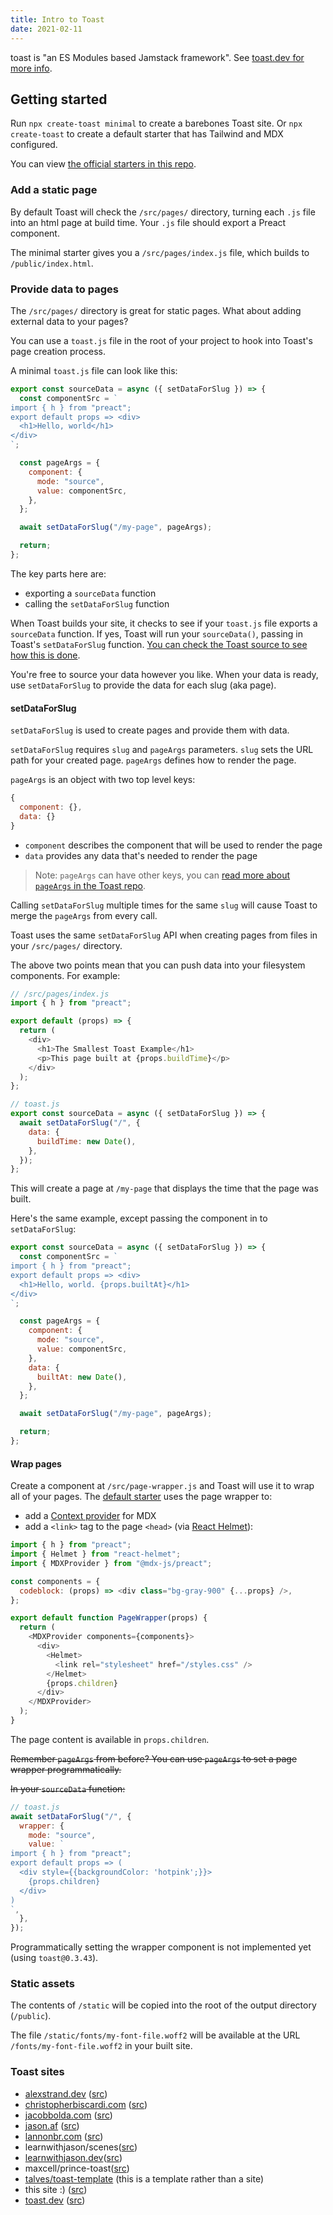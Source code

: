 ```yaml
---
title: Intro to Toast
date: 2021-02-11
---
```


toast is "an ES Modules based Jamstack framework". See [toast.dev for more info](https://www.toast.dev/).

## Getting started

Run `npx create-toast minimal` to create a barebones Toast site. Or `npx create-toast` to create a default starter that has Tailwind and MDX configured.

You can view [the official starters in this repo](https://github.com/toastdotdev/starters).

### Add a static page

By default Toast will check the `/src/pages/` directory, turning each `.js` file into an html page at build time. Your `.js` file should export a Preact component.

The minimal starter gives you a `/src/pages/index.js` file, which builds to `/public/index.html`.

### Provide data to pages

The `/src/pages/` directory is great for static pages. What about adding external data to your pages?

You can use a `toast.js` file in the root of your project to hook into Toast's page creation process.

A minimal `toast.js` file can look like this:

```js
export const sourceData = async ({ setDataForSlug }) => {
  const componentSrc = `
import { h } from "preact";
export default props => <div>
  <h1>Hello, world</h1>
</div>
`;

  const pageArgs = {
    component: {
      mode: "source",
      value: componentSrc,
    },
  };

  await setDataForSlug("/my-page", pageArgs);

  return;
};
```

The key parts here are:

- exporting a `sourceData` function
- calling the `setDataForSlug` function

When Toast builds your site, it checks to see if your `toast.js` file exports a `sourceData` function. If yes, Toast will run your `sourceData()`, passing in Toast's `setDataForSlug` function. [You can check the Toast source to see how this is done](https://github.com/toastdotdev/toast/blob/5ba6eb1bc0b3e8ea4e84394eca407b71fd13a6c2/toast-node-wrapper/toast-source-data.mjs#L9-L12).

You're free to source your data however you like. When your data is ready, use `setDataForSlug` to provide the data for each slug (aka page).

#### setDataForSlug

`setDataForSlug` is used to create pages and provide them with data.

`setDataForSlug` requires `slug` and `pageArgs` parameters. `slug` sets the URL path for your created page. `pageArgs` defines how to render the page.

`pageArgs` is an object with two top level keys:

```js
{
  component: {},
  data: {}
}
```

- `component` describes the component that will be used to render the page
- `data` provides any data that's needed to render the page

> Note: `pageArgs` can have other keys, you can [read more about `pageArgs` in the Toast repo](https://github.com/toastdotdev/toast/issues/29).

Calling `setDataForSlug` multiple times for the same `slug` will cause Toast to merge the `pageArgs` from every call.

Toast uses the same `setDataForSlug` API when creating pages from files in your `/src/pages/` directory.

The above two points mean that you can push data into your filesystem components. For example:

```js
// /src/pages/index.js
import { h } from "preact";

export default (props) => {
  return (
    <div>
      <h1>The Smallest Toast Example</h1>
      <p>This page built at {props.buildTime}</p>
    </div>
  );
};
```

```js
// toast.js
export const sourceData = async ({ setDataForSlug }) => {
  await setDataForSlug("/", {
    data: {
      buildTime: new Date(),
    },
  });
};
```

This will create a page at `/my-page` that displays the time that the page was built.

Here's the same example, except passing the component in to `setDataForSlug`:

```js
export const sourceData = async ({ setDataForSlug }) => {
  const componentSrc = `
import { h } from "preact";
export default props => <div>
  <h1>Hello, world. {props.builtAt}</h1>
</div>
`;

  const pageArgs = {
    component: {
      mode: "source",
      value: componentSrc,
    },
    data: {
      builtAt: new Date(),
    },
  };

  await setDataForSlug("/my-page", pageArgs);

  return;
};
```

#### Wrap pages

Create a component at `/src/page-wrapper.js` and Toast will use it to wrap all of your pages. The [default starter](https://github.com/toastdotdev/starters/blob/a35cf2bd4cbe25514e39708c2c9953ccd4a801be/default/src/page-wrapper.js) uses the page wrapper to:

- add a [Context provider](https://reactjs.org/docs/context.html#contextprovider) for MDX
- add a `<link>` tag to the page `<head>` (via [React Helmet](https://github.com/nfl/react-helmet)):

```js
import { h } from "preact";
import { Helmet } from "react-helmet";
import { MDXProvider } from "@mdx-js/preact";

const components = {
  codeblock: (props) => <div class="bg-gray-900" {...props} />,
};

export default function PageWrapper(props) {
  return (
    <MDXProvider components={components}>
      <div>
        <Helmet>
          <link rel="stylesheet" href="/styles.css" />
        </Helmet>
        {props.children}
      </div>
    </MDXProvider>
  );
}
```

The page content is available in `props.children`.

~~Remember `pageArgs` from before? You can use `pageArgs` to set a page wrapper programmatically.~~

~~In your `sourceData` function:~~

```js
// toast.js
await setDataForSlug("/", {
  wrapper: {
    mode: "source",
    value: `
import { h } from "preact";
export default props => (
  <div style={{backgroundColor: 'hotpink';}}>
    {props.children}
  </div>
)
`,
  },
});
```

Programmatically setting the wrapper component is not implemented yet (using `toast@0.3.43`).

### Static assets

The contents of `/static` will be copied into the root of the output directory (`/public`).

The file `/static/fonts/my-font-file.woff2` will be available at the URL `/fonts/my-font-file.woff2` in your built site.

### Toast sites

- [alexstrand.dev](https://alexstrand.dev/) ([src](https://github.com/ajstrand/personal-site))
- [christopherbiscardi.com](https://www.christopherbiscardi.com/) ([src](https://github.com/ChristopherBiscardi/christopherbiscardi.github.com/tree/pure-mdx/packages/www))
- [jacobbolda.com](https://www.jacobbolda.com/) ([src](https://github.com/jbolda/jacobbolda.com))
- [jason.af](https://www.jason.af/) ([src](https://github.com/jlengstorf/jason.af))
- [lannonbr.com](https://lannonbr.com/) ([src](https://github.com/lannonbr/Portfolio))
- learnwithjason/scenes([src](https://github.com/learnwithjason/scenes))
- [learnwithjason.dev](https://learnwithjason.dev)([src](https://github.com/learnwithjason/learnwithjason.dev))
- maxcell/prince-toast([src](https://github.com/maxcell/prince-toast))
- [talves/toast-template](https://github.com/talves/toast-template) (this is a template rather than a site)
- this site :) ([src](https://github.com/m-allanson/garden))
- [toast.dev](https://www.toast.dev/) ([src](https://github.com/toastdotdev/www.toast.dev))

